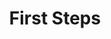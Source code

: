 ---
title: First Steps
parent: First Steps
nav_order: 3
layout: tiles
has_children: true
permalink: /docs/first_steps
hide_content: true
tiles:
  - title: Onbarding
    description: Onbarding
    icon: cat
    link: /docs/03_first_steps/quick-start.html

  - title: Dasboard
    description: Dasboard
    # description: einstiegsseite, favorites, dappstore (Prosa)
    icon: crow
    link: /docs/03_first_steps/dashboard.html

  - title: Profile
    description: Profile
    # description: profile, eve kaufen, storage payments, contacts
    icon: dog
    link: /docs/03_first_steps/contacts.html

  - title: Mailbox
    description: Mailbox
    icon: dove
    link: /docs/03_first_steps/mailbox.html

  - title: Verification
    description: Verification
    icon: feather
    link: /docs/03_first_steps/verification.html

  - title: Example Dapp - Taskboard
    description: Example Dapp - Taskboard
    icon: dragon
    link: /docs/03_first_steps/taskboard.html

---